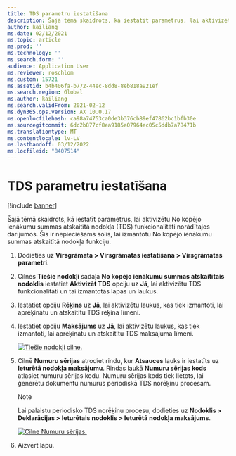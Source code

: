 ```yaml
---
title: TDS parametru iestatīšana
description: Šajā tēmā skaidrots, kā iestatīt parametrus, lai aktivizētu No kopējo ienākumu summas atskaitītā nodokļa (TDS) funkcionalitāti norādītajos darījumos. Šis ir nepieciešams solis, lai izmantotu No kopējo ienākumu summas atskaitītā nodokļa funkciju.
author: kailiang
ms.date: 02/12/2021
ms.topic: article
ms.prod: ''
ms.technology: ''
ms.search.form: ''
audience: Application User
ms.reviewer: roschlom
ms.custom: 15721
ms.assetid: b4b406fa-b772-44ec-8dd8-8eb818a921ef
ms.search.region: Global
ms.author: kailiang
ms.search.validFrom: 2021-02-12
ms.dyn365.ops.version: AX 10.0.17
ms.openlocfilehash: ca98a74753ca0de3b376cb89ef47862bc1bfb30e
ms.sourcegitcommit: 6dc2b877cf8ea9185a07964ec05c5ddb7a78471b
ms.translationtype: MT
ms.contentlocale: lv-LV
ms.lasthandoff: 03/12/2022
ms.locfileid: "8407514"
---
```

# <a name="set-the-tds-parameters"></a>TDS parametru iestatīšana

[!include [banner](../includes/banner.md)]

Šajā tēmā skaidrots, kā iestatīt parametrus, lai aktivizētu No kopējo ienākumu summas atskaitītā nodokļa (TDS) funkcionalitāti norādītajos darījumos. Šis ir nepieciešams solis, lai izmantotu No kopējo ienākumu summas atskaitītā nodokļa funkciju.

1. Dodieties uz **Virsgrāmata \> Virsgrāmatas iestatīšana \> Virsgrāmatas parametri**.
2. Cilnes **Tiešie nodokļi** sadaļā **No kopējo ienākumu summas atskaitītais nodoklis** iestatiet **Aktivizēt TDS** opciju uz **Jā**, lai aktivizētu TDS funkcionalitāti un tai izmantotās lapas un laukus.
3. Iestatiet opciju **Rēķins** uz **Jā**, lai aktivizētu laukus, kas tiek izmantoti, lai aprēķinātu un atskaitītu TDS rēķina līmenī.
4. Iestatiet opciju **Maksājums** uz **Jā**, lai aktivizētu laukus, kas tiek izmantoti, lai aprēķinātu un atskaitītu TDS maksājuma līmenī.

    [![Tiešie nodokļi cilne.](./media/apac-ind-TDS-1.png)](./media/apac-ind-TDS-1.png)

5. Cilnē **Numuru sērijas** atrodiet rindu, kur **Atsauces** lauks ir iestatīts uz **Ieturētā nodokļa maksājumu**. Rindas laukā **Numuru sērijas kods** atlasiet numuru sērijas kodu. Numuru sērijas kods tiek lietots, lai ģenerētu dokumentu numurus periodiskā TDS norēķinu procesam.

    > [!NOTE]
    > Lai palaistu periodisko TDS norēķinu procesu, dodieties uz **Nodoklis \> Deklarācijas \> Ieturētais nodoklis \> Ieturētā nodokļa maksājums**.

    [![Cilne Numuru sērijas.](./media/apac-ind-TDS-2.png)](./media/apac-ind-TDS-2.png)

6. Aizvērt lapu.
